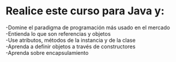 # Realice este curso para Java y:
-Domine el paradigma de programación más usado en el mercado <br />
-Entienda lo que son referencias y objetos<br />
-Use atributos, métodos de la instancia y de la clase<br />
-Aprenda a definir objetos a través de constructores<br />
-Aprenda sobre encapsulamiento<br />